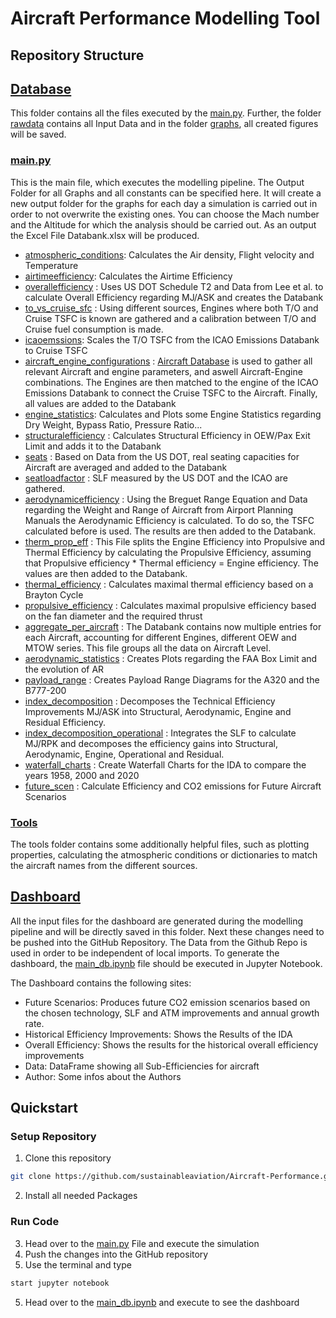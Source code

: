 # Aircraft Performance Modelling Tool 
## Repository Structure 
## [Database](./database)
This folder contains all the files executed by the [main.py](main.py). Further, the folder [rawdata](database/rawdata) contains all Input Data and in the 
folder [graphs](database/graphs), all created figures will be saved.

### [main.py](main.py) 
This is the main file, which executes the modelling pipeline. The Output Folder for all Graphs and all constants can be specified here. It will create a new output folder for the graphs for each day a simulation is carried out in order to not overwrite the existing ones. 
You can choose the Mach number and the Altitude for which the analysis should be carried out. 
As an output the Excel File Databank.xlsx will be produced. 

* [atmospheric_conditions](database/tools/atmospheric_conditions.py): Calculates the Air density, Flight velocity and Temperature
* [airtimeefficiency](database/operational/airtimeefficiency.py): Calculates the Airtime Efficiency
* [overallefficiency](database/overall/overallefficiency.py) : Uses US DOT Schedule T2 and Data from Lee et al. to calculate Overall Efficiency regarding MJ/ASK and creates the Databank
* [to_vs_cruise_sfc](database/emissions/to_vs_cruise_sfc.py) : Using different sources, Engines where both T/O and Cruise TSFC is known are gathered and a calibration between T/O and Cruise fuel consumption is made. 
* [icaoemssions](database/emissions/icaoemssions.py): Scales the T/O TSFC from the ICAO Emissions Databank to Cruise TSFC
* [aircraft_engine_configurations](database/overall/aircraft_engine_configurations.py) : [Aircraft Database](https://aircraft-database.com/) is used to gather all relevant Aircraft and engine parameters, and aswell Aircraft-Engine combinations. The Engines are then matched to the engine of the ICAO Emissions Databank to connect the Cruise TSFC to the Aircraft. Finally, all values are added to the Databank
* [engine_statistics](database/emissions/engine_statistics.py): Calculates and Plots some Engine Statistics regarding Dry Weight, Bypass Ratio, Pressure Ratio...
* [structuralefficiency](database/structural/structuralefficiency.py) : Calculates Structural Efficiency in OEW/Pax Exit Limit and adds it to the Databank
* [seats](database/operational/seats.py) : Based on Data from the US DOT, real seating capacities for Aircraft are averaged and added to the Databank
* [seatloadfactor](database/operational/seatloadfactor.py) : SLF measured by the US DOT and the ICAO are gathered. 
* [aerodynamicefficiency](database/aerodynamics/aerodynamicefficiency.py) : Using the Breguet Range Equation and Data regarding the Weight and Range of Aircraft from Airport Planning Manuals the Aerodynamic Efficiency is calculated. To do so, the TSFC calculated before is used. The results are then added to the Databank. 
* [therm_prop_eff](database/emissions/therm_prop_eff.py) : This File splits the Engine Efficiency into Propulsive and Thermal Efficiency by calculating the Propulsive Efficiency, assuming that Propulsive efficiency * Thermal efficiency = Engine efficiency. The values are then added to the Databank.   
* [thermal_efficiency](database/emissions/thermal_efficiency.py) : Calculates maximal thermal efficiency based on a Brayton Cycle
* [propulsive_efficiency](database/emissions/propulsive_efficiency.py) : Calculates maximal propulsive efficiency based on the fan diameter and the required thrust
* [aggregate_per_aircraft](database/overall/aggregate_per_aircraft.py) : The Databank contains now multiple entries for each Aircraft, accounting for different Engines, different OEW and MTOW series. This file groups all the data on Aircraft Level. 
* [aerodynamic_statistics](database/aerodynamics/aerodynamic_statistics.py) : Creates Plots regarding the FAA Box Limit and the evolution of AR
* [payload_range](database/aerodynamics/payload_range.py) : Creates Payload Range Diagrams for the A320 and the B777-200
* [index_decomposition](database/index_decomposition/technological.py) : Decomposes the Technical Efficiency Improvements MJ/ASK into Structural, Aerodynamic, Engine and Residual Efficiency.  
* [index_decomposition_operational](database/index_decomposition/technooperational.py) : Integrates the SLF to calculate MJ/RPK and decomposes the efficiency gains into Structural, Aerodynamic, Engine, Operational and Residual.
* [waterfall_charts](database/index_decomposition/waterfall_charts.py) : Create Waterfall Charts for the IDA to compare the years 1958, 2000 and 2020
* [future_scen](./database/dashboard_prep/future_scen.py) : Calculate Efficiency and CO2 emissions for Future Aircraft Scenarios
### [Tools](database/tools)
The tools folder contains some additionally helpful files, such as plotting properties, calculating the atmospheric conditions or dictionaries to match the aircraft names from the different sources.

## [Dashboard](./dashboard)
All the input files for the dashboard are generated during the modelling pipeline and will be directly saved in this folder. Next these changes need to be pushed into the GitHub Repository. The Data from the Github Repo is used in order to be independent of local imports.
To generate the dashboard, the
[main_db.ipynb](dashboard/main_db.ipynb) file should be executed in Jupyter Notebook. 

The Dashboard contains the following sites: 

* Future Scenarios: Produces future CO2 emission scenarios based on the chosen technology, SLF and ATM improvements and annual growth rate. 
* Historical Efficiency Improvements: Shows the Results of the IDA
* Overall Efficiency: Shows the results for the historical overall efficiency improvements
* Data: DataFrame showing all Sub-Efficiencies for aircraft
* Author: Some infos about the Authors


## Quickstart
### Setup Repository
1. Clone this repository
```bash
git clone https://github.com/sustainableaviation/Aircraft-Performance.git
```
2. Install all needed Packages
### Run Code
3. Head over to the [main.py](main.py)  File and execute the simulation
4. Push the changes into the GitHub repository
4. Use the terminal and type 
```bash
start jupyter notebook
```
5. Head over to the [main_db.ipynb](dashboard/main_db.ipynb) and execute to see the dashboard